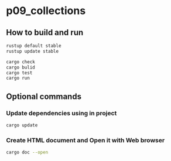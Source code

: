 # p09_collections

## How to build and run

```sh
rustup default stable
rustup update stable

cargo check
cargo bulid
cargo test
cargo run
```

## Optional commands

### Update dependencies using in project

```sh
cargo update
```

### Create HTML document and Open it with Web browser

```sh
cargo doc --open
```
